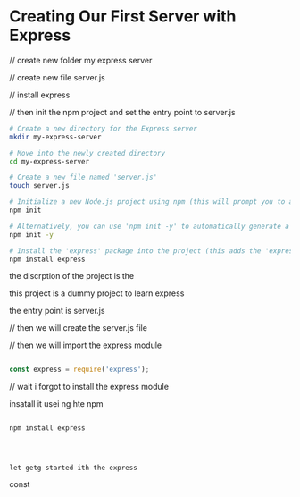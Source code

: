 # Creating Our First Server with Express

// create new folder my express server

// create new file server.js

// install express

// then init the npm project and set the entry point to server.js

```bash
# Create a new directory for the Express server
mkdir my-express-server

# Move into the newly created directory
cd my-express-server

# Create a new file named 'server.js'
touch server.js

# Initialize a new Node.js project using npm (this will prompt you to answer some questions)
npm init

# Alternatively, you can use 'npm init -y' to automatically generate a 'package.json' without any prompts
npm init -y

# Install the 'express' package into the project (this adds the 'express' dependency to 'package.json')
npm install express
```

the discrption of the project is the

this project is a dummy project to learn express

the entry point is server.js

// then we will create the server.js file

// then we will import the express module


```js

const express = require('express');

```

// wait i forgot to install the express module

insatall it usei ng hte npm

```bash

npm install express

```

```



let getg started ith the express

```

const
